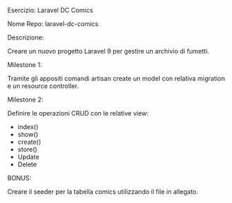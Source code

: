 Esercizio: Laravel DC Comics

Nome Repo: laravel-dc-comics

Descrizione:

Creare un nuovo progetto Laravel 9 per gestire un archivio di fumetti.

Milestone 1:

Tramite gli appositi comandi artisan create un model con relativa migration e un resource controller.

Milestone 2:

Definire le operazioni CRUD con le relative view:
- index()
- show()
- create()
- store()
- Update
- Delete

BONUS:

Creare il seeder per la tabella comics utilizzando il file in allegato.